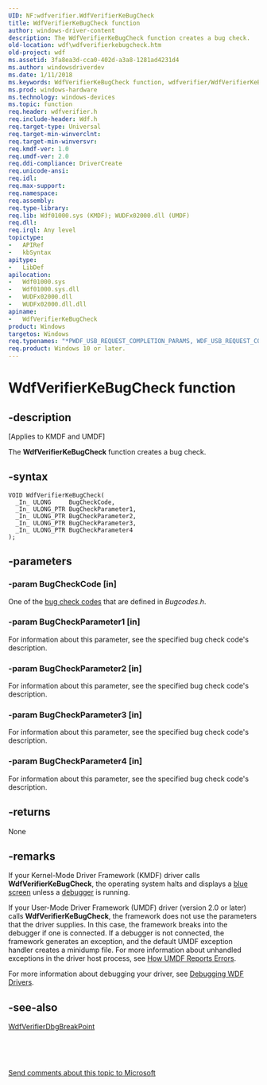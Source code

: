 ```yaml
---
UID: NF:wdfverifier.WdfVerifierKeBugCheck
title: WdfVerifierKeBugCheck function
author: windows-driver-content
description: The WdfVerifierKeBugCheck function creates a bug check.
old-location: wdf\wdfverifierkebugcheck.htm
old-project: wdf
ms.assetid: 3fa8ea3d-cca0-402d-a3a8-1281ad4231d4
ms.author: windowsdriverdev
ms.date: 1/11/2018
ms.keywords: WdfVerifierKeBugCheck function, wdfverifier/WdfVerifierKeBugCheck, wdf.wdfverifierkebugcheck, kmdf.wdfverifierkebugcheck, DFDebugRef_05774709-97ed-4fcc-b0b2-9fdac9a34094.xml, WdfVerifierKeBugCheck
ms.prod: windows-hardware
ms.technology: windows-devices
ms.topic: function
req.header: wdfverifier.h
req.include-header: Wdf.h
req.target-type: Universal
req.target-min-winverclnt: 
req.target-min-winversvr: 
req.kmdf-ver: 1.0
req.umdf-ver: 2.0
req.ddi-compliance: DriverCreate
req.unicode-ansi: 
req.idl: 
req.max-support: 
req.namespace: 
req.assembly: 
req.type-library: 
req.lib: Wdf01000.sys (KMDF); WUDFx02000.dll (UMDF)
req.dll: 
req.irql: Any level
topictype:
-	APIRef
-	kbSyntax
apitype:
-	LibDef
apilocation:
-	Wdf01000.sys
-	Wdf01000.sys.dll
-	WUDFx02000.dll
-	WUDFx02000.dll.dll
apiname:
-	WdfVerifierKeBugCheck
product: Windows
targetos: Windows
req.typenames: "*PWDF_USB_REQUEST_COMPLETION_PARAMS, WDF_USB_REQUEST_COMPLETION_PARAMS"
req.product: Windows 10 or later.
---
```


# WdfVerifierKeBugCheck function


## -description


<p class="CCE_Message">[Applies to KMDF and UMDF]

The <b>WdfVerifierKeBugCheck</b> function creates a bug check.


## -syntax


````
VOID WdfVerifierKeBugCheck(
  _In_ ULONG     BugCheckCode,
  _In_ ULONG_PTR BugCheckParameter1,
  _In_ ULONG_PTR BugCheckParameter2,
  _In_ ULONG_PTR BugCheckParameter3,
  _In_ ULONG_PTR BugCheckParameter4
);
````


## -parameters




### -param BugCheckCode [in]

One of the <a href="https://msdn.microsoft.com/DBA85578-97CF-4BD7-A67D-1C7AD2E9B2BB">bug check codes</a> that are defined in <i>Bugcodes.h</i>.


### -param BugCheckParameter1 [in]

For information about this parameter, see the specified bug check code's description.


### -param BugCheckParameter2 [in]

For information about this parameter, see the specified bug check code's description.


### -param BugCheckParameter3 [in]

For information about this parameter, see the specified bug check code's description.


### -param BugCheckParameter4 [in]

For information about this parameter, see the specified bug check code's description.


## -returns


None



## -remarks


If your Kernel-Mode Driver Framework (KMDF) driver calls <b>WdfVerifierKeBugCheck</b>, the operating system halts and displays a <a href="https://msdn.microsoft.com/8cc42643-e231-49dd-96b0-6cb528d5d7a9">blue screen</a> unless a <a href="https://msdn.microsoft.com/e2490442-9d90-454b-95e0-db8c5d7fa19a">debugger</a> is running.

If your  User-Mode Driver Framework (UMDF) driver (version 2.0 or later) calls <b>WdfVerifierKeBugCheck</b>, the framework does not use  the parameters that the driver supplies.   In this case, the framework breaks into the debugger if one is connected. If a debugger is not connected, the framework generates an exception, and the default UMDF exception handler creates a minidump file. For more information about unhandled exceptions in the driver host process, see <a href="https://msdn.microsoft.com/44e4e5df-d968-4973-8a36-e93c75320ff6">How UMDF Reports Errors</a>.

For more information about debugging your driver, see <a href="https://msdn.microsoft.com/e648a7c9-0fdc-477e-b1cd-bec5dd8f5386">Debugging WDF Drivers</a>.



## -see-also

<a href="..\wdfverifier\nf-wdfverifier-wdfverifierdbgbreakpoint.md">WdfVerifierDbgBreakPoint</a>

 

 

<a href="mailto:wsddocfb@microsoft.com?subject=Documentation%20feedback [wdf\wdf]:%20WdfVerifierKeBugCheck function%20 RELEASE:%20(1/11/2018)&amp;body=%0A%0APRIVACY STATEMENT%0A%0AWe use your feedback to improve the documentation. We don't use your email address for any other purpose, and we'll remove your email address from our system after the issue that you're reporting is fixed. While we're working to fix this issue, we might send you an email message to ask for more info. Later, we might also send you an email message to let you know that we've addressed your feedback.%0A%0AFor more info about Microsoft's privacy policy, see http://privacy.microsoft.com/en-us/default.aspx." title="Send comments about this topic to Microsoft">Send comments about this topic to Microsoft</a>

